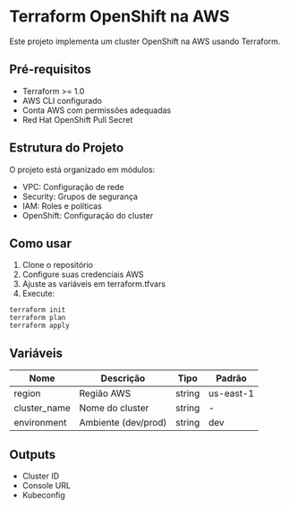 # Terraform OpenShift na AWS

Este projeto implementa um cluster OpenShift na AWS usando Terraform.

## Pré-requisitos

- Terraform >= 1.0
- AWS CLI configurado
- Conta AWS com permissões adequadas
- Red Hat OpenShift Pull Secret

## Estrutura do Projeto

O projeto está organizado em módulos:
- VPC: Configuração de rede
- Security: Grupos de segurança
- IAM: Roles e políticas
- OpenShift: Configuração do cluster

## Como usar

1. Clone o repositório
2. Configure suas credenciais AWS
3. Ajuste as variáveis em terraform.tfvars
4. Execute:
```
terraform init
terraform plan
terraform apply
```

## Variáveis

| Nome | Descrição | Tipo | Padrão |
|------|-----------|------|--------|
| region | Região AWS | string | us-east-1 |
| cluster_name | Nome do cluster | string | - |
| environment | Ambiente (dev/prod) | string | dev |

## Outputs

- Cluster ID
- Console URL
- Kubeconfig